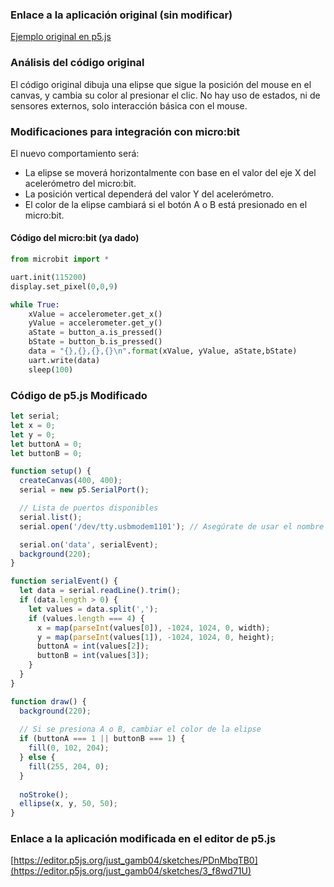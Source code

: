 ### Enlace a la aplicación original (sin modificar)  
[Ejemplo original en p5.js](https://editor.p5js.org/just_gamb04/sketches/PDnMbqTB0)

### Análisis del código original  
El código original dibuja una elipse que sigue la posición del mouse en el canvas, y cambia su color al presionar el clic. No hay uso de estados, ni de sensores externos, solo interacción básica con el mouse.

### Modificaciones para integración con micro:bit

El nuevo comportamiento será:
- La elipse se moverá horizontalmente con base en el valor del eje X del acelerómetro del micro:bit.
- La posición vertical dependerá del valor Y del acelerómetro.
- El color de la elipse cambiará si el botón A o B está presionado en el micro:bit.

#### Código del micro:bit (ya dado)

```python
from microbit import *

uart.init(115200)
display.set_pixel(0,0,9)

while True:
    xValue = accelerometer.get_x()
    yValue = accelerometer.get_y()
    aState = button_a.is_pressed()
    bState = button_b.is_pressed()
    data = "{},{},{},{}\n".format(xValue, yValue, aState,bState)
    uart.write(data)
    sleep(100)
```

### Código de p5.js Modificado

```javascript
let serial;
let x = 0;
let y = 0;
let buttonA = 0;
let buttonB = 0;

function setup() {
  createCanvas(400, 400);
  serial = new p5.SerialPort();

  // Lista de puertos disponibles
  serial.list();
  serial.open('/dev/tty.usbmodem1101'); // Asegúrate de usar el nombre correcto de tu puerto

  serial.on('data', serialEvent);
  background(220);
}

function serialEvent() {
  let data = serial.readLine().trim();
  if (data.length > 0) {
    let values = data.split(',');
    if (values.length === 4) {
      x = map(parseInt(values[0]), -1024, 1024, 0, width);
      y = map(parseInt(values[1]), -1024, 1024, 0, height);
      buttonA = int(values[2]);
      buttonB = int(values[3]);
    }
  }
}

function draw() {
  background(220);
  
  // Si se presiona A o B, cambiar el color de la elipse
  if (buttonA === 1 || buttonB === 1) {
    fill(0, 102, 204);
  } else {
    fill(255, 204, 0);
  }
  
  noStroke();
  ellipse(x, y, 50, 50);
}
```

### Enlace a la aplicación modificada en el editor de p5.js  
[https://editor.p5js.org/just_gamb04/sketches/PDnMbqTB0](https://editor.p5js.org/just_gamb04/sketches/3_f8wd71U)

